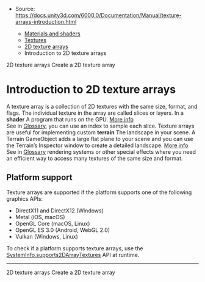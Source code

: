 * Source: https://docs.unity3d.com/6000.0/Documentation/Manual/texture-arrays-introduction.html

  * [Materials and shaders](https://docs.unity3d.com/6000.0/Documentation/Manual/materials-and-shaders.html)
  * [Textures](https://docs.unity3d.com/6000.0/Documentation/Manual/Textures-landing.html)
  * [2D texture arrays](https://docs.unity3d.com/6000.0/Documentation/Manual/class-Texture2DArray.html)
  * Introduction to 2D texture arrays


[](https://docs.unity3d.com/6000.0/Documentation/Manual/class-Texture2DArray.html)
2D texture arrays
[](https://docs.unity3d.com/6000.0/Documentation/Manual/class-Texture2DArray-import.html)
Create a 2D texture array
# Introduction to 2D texture arrays
A texture array is a collection of 2D textures with the same size, format, and flags. The individual texture in the array are called slices or layers. In a **shader** A program that runs on the GPU. [More info](https://docs.unity3d.com/6000.0/Documentation/Manual/Shaders.html)  
See in [Glossary](https://docs.unity3d.com/6000.0/Documentation/Manual/Glossary.html#Shader), you can use an index to sample each slice. 
Texture arrays are useful for implementing custom **terrain** The landscape in your scene. A Terrain GameObject adds a large flat plane to your scene and you can use the Terrain’s Inspector window to create a detailed landscape. [More info](https://docs.unity3d.com/6000.0/Documentation/Manual/terrain-UsingTerrains.html)  
See in [Glossary](https://docs.unity3d.com/6000.0/Documentation/Manual/Glossary.html#Terrain) rendering systems or other special effects where you need an efficient way to access many textures of the same size and format. 
## Platform support
Texture arrays are supported if the platform supports one of the following graphics APIs:
  * DirectX11 and DirectX12 (Windows)
  * Metal (iOS, macOS)
  * OpenGL Core (macOS, Linux)
  * OpenGL ES 3.0 (Android, WebGL 2.0)
  * Vulkan (Windows, Linux)


To check if a platform supports texture arrays, use the [SystemInfo.supports2DArrayTextures](https://docs.unity3d.com/6000.0/Documentation/ScriptReference/SystemInfo-supports2DArrayTextures.html) API at runtime.
* * *
[](https://docs.unity3d.com/6000.0/Documentation/Manual/class-Texture2DArray.html)
2D texture arrays
[](https://docs.unity3d.com/6000.0/Documentation/Manual/class-Texture2DArray-import.html)
Create a 2D texture array
